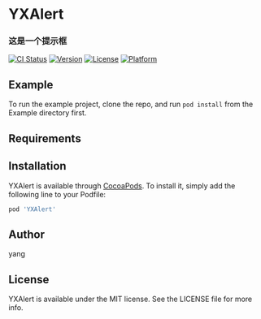 
# YXAlert
### 这是一个提示框
[![CI Status](https://img.shields.io/travis/394758747@qq.com/YangAlert.svg?style=flat)](https://travis-ci.org/394758747@qq.com/YangAlert)
[![Version](https://img.shields.io/cocoapods/v/YangAlert.svg?style=flat)](https://cocoapods.org/pods/YangAlert)
[![License](https://img.shields.io/cocoapods/l/YangAlert.svg?style=flat)](https://cocoapods.org/pods/YangAlert)
[![Platform](https://img.shields.io/cocoapods/p/YangAlert.svg?style=flat)](https://cocoapods.org/pods/YangAlert)

## Example

To run the example project, clone the repo, and run `pod install` from the Example directory first.

## Requirements

## Installation

YXAlert is available through [CocoaPods](https://cocoapods.org). To install
it, simply add the following line to your Podfile:

```ruby
pod 'YXAlert'
```

## Author

yang

## License

YXAlert is available under the MIT license. See the LICENSE file for more info.



